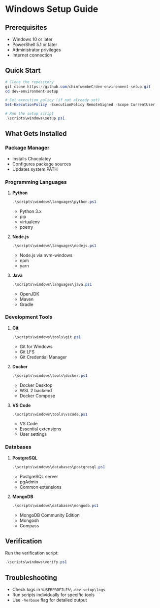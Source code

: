 # Windows Setup Guide

## Prerequisites

- Windows 10 or later
- PowerShell 5.1 or later
- Administrator privileges
- Internet connection

## Quick Start

```powershell
# Clone the repository
git clone https://github.com/chimfwembeC/dev-environment-setup.git
cd dev-environment-setup

# Set execution policy (if not already set)
Set-ExecutionPolicy -ExecutionPolicy RemoteSigned -Scope CurrentUser

# Run the setup script
.\scripts\windows\setup.ps1
```

## What Gets Installed

### Package Manager

- Installs Chocolatey
- Configures package sources
- Updates system PATH

### Programming Languages

1. **Python**

   ```powershell
   .\scripts\windows\languages\python.ps1
   ```

   - Python 3.x
   - pip
   - virtualenv
   - poetry
2. **Node.js**

   ```powershell
   .\scripts\windows\languages\nodejs.ps1
   ```

   - Node.js via nvm-windows
   - npm
   - yarn
3. **Java**

   ```powershell
   .\scripts\windows\languages\java.ps1
   ```

   - OpenJDK
   - Maven
   - Gradle

### Development Tools

1. **Git**

   ```powershell
   .\scripts\windows\tools\git.ps1
   ```

   - Git for Windows
   - Git LFS
   - Git Credential Manager
2. **Docker**

   ```powershell
   .\scripts\windows\tools\docker.ps1
   ```

   - Docker Desktop
   - WSL 2 backend
   - Docker Compose
3. **VS Code**

   ```powershell
   .\scripts\windows\tools\vscode.ps1
   ```

   - VS Code
   - Essential extensions
   - User settings

### Databases

1. **PostgreSQL**

   ```powershell
   .\scripts\windows\databases\postgresql.ps1
   ```

   - PostgreSQL server
   - pgAdmin
   - Common extensions
2. **MongoDB**

   ```powershell
   .\scripts\windows\databases\mongodb.ps1
   ```

   - MongoDB Community Edition
   - Mongosh
   - Compass

## Verification

Run the verification script:

```powershell
.\scripts\windows\verify.ps1
```

## Troubleshooting

- Check logs in `%USERPROFILE%\.dev-setup\logs`
- Run scripts individually for specific tools
- Use `-Verbose` flag for detailed output
